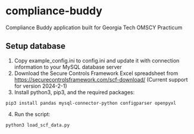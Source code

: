 # compliance-buddy
Compliance Buddy application built for Georgia Tech OMSCY Practicum

## Setup database

1. Copy example_config.ini to config.ini and update it with connection information to your MySQL database server
2. Download the Secure Controls Framework Excel spreadsheet from https://securecontrolsframework.com/scf-download/ (Current support for version 2024-2-1)
3. Install python3, pip3, and the required packages:
```
pip3 install pandas mysql-connector-python configparser openpyxl
```
4. Run the script:
```
python3 load_scf_data.py
```
